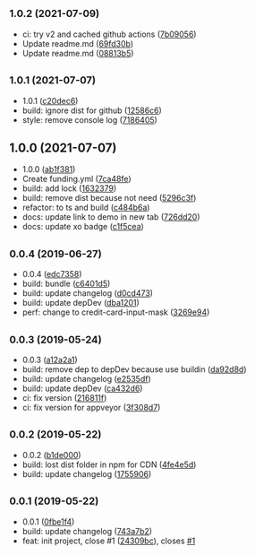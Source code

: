 ## <small>1.0.2 (2021-07-09)</small>

* ci: try v2 and cached github actions ([7b09056](https://github.com/scrum/vue-restricted-input/commit/7b09056))
* Update readme.md ([69fd30b](https://github.com/scrum/vue-restricted-input/commit/69fd30b))
* Update readme.md ([08813b5](https://github.com/scrum/vue-restricted-input/commit/08813b5))



## <small>1.0.1 (2021-07-07)</small>

* 1.0.1 ([c20dec6](https://github.com/scrum/vue-restricted-input/commit/c20dec6))
* build: ignore dist for github ([12586c6](https://github.com/scrum/vue-restricted-input/commit/12586c6))
* style: remove console log ([7186405](https://github.com/scrum/vue-restricted-input/commit/7186405))



## 1.0.0 (2021-07-07)

* 1.0.0 ([ab1f381](https://github.com/scrum/vue-restricted-input/commit/ab1f381))
* Create funding.yml ([7ca48fe](https://github.com/scrum/vue-restricted-input/commit/7ca48fe))
* build: add lock ([1632379](https://github.com/scrum/vue-restricted-input/commit/1632379))
* build: remove dist because not need ([5296c3f](https://github.com/scrum/vue-restricted-input/commit/5296c3f))
* refactor: to ts and build ([c484b6a](https://github.com/scrum/vue-restricted-input/commit/c484b6a))
* docs: update link to demo in new tab ([726dd20](https://github.com/scrum/vue-restricted-input/commit/726dd20))
* docs: update xo badge ([c1f5cea](https://github.com/scrum/vue-restricted-input/commit/c1f5cea))



## <small>0.0.4 (2019-06-27)</small>

* 0.0.4 ([edc7358](https://github.com/scrum/vue-restricted-input/commit/edc7358))
* build: bundle ([c6401d5](https://github.com/scrum/vue-restricted-input/commit/c6401d5))
* build: update changelog ([d0cd473](https://github.com/scrum/vue-restricted-input/commit/d0cd473))
* build: update depDev ([dba1201](https://github.com/scrum/vue-restricted-input/commit/dba1201))
* perf: change to credit-card-input-mask ([3269e94](https://github.com/scrum/vue-restricted-input/commit/3269e94))



## <small>0.0.3 (2019-05-24)</small>

* 0.0.3 ([a12a2a1](https://github.com/scrum/vue-restricted-input/commit/a12a2a1))
* build: remove dep to depDev because use buildin ([da92d8d](https://github.com/scrum/vue-restricted-input/commit/da92d8d))
* build: update changelog ([e2535df](https://github.com/scrum/vue-restricted-input/commit/e2535df))
* build: update depDev ([ca432d6](https://github.com/scrum/vue-restricted-input/commit/ca432d6))
* ci: fix version ([216811f](https://github.com/scrum/vue-restricted-input/commit/216811f))
* ci: fix version for appveyor ([3f308d7](https://github.com/scrum/vue-restricted-input/commit/3f308d7))



## <small>0.0.2 (2019-05-22)</small>

* 0.0.2 ([b1de000](https://github.com/scrum/vue-restricted-input/commit/b1de000))
* build: lost dist folder in npm for CDN ([4fe4e5d](https://github.com/scrum/vue-restricted-input/commit/4fe4e5d))
* build: update changelog ([1755906](https://github.com/scrum/vue-restricted-input/commit/1755906))



## <small>0.0.1 (2019-05-22)</small>

* 0.0.1 ([0fbe1f4](https://github.com/scrum/vue-restricted-input/commit/0fbe1f4))
* build: update changelog ([743a7b2](https://github.com/scrum/vue-restricted-input/commit/743a7b2))
* feat: init project, close #1 ([24309bc](https://github.com/scrum/vue-restricted-input/commit/24309bc)), closes [#1](https://github.com/scrum/vue-restricted-input/issues/1)



